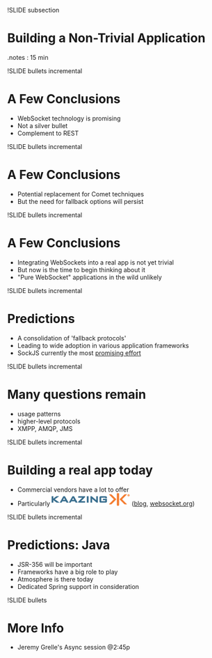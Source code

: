 !SLIDE subsection
# Building a Non-Trivial Application
.notes : 15 min

!SLIDE bullets incremental
# A Few Conclusions
* WebSocket technology is promising
* Not a silver bullet
* Complement to REST

!SLIDE bullets incremental
# A Few Conclusions
* Potential replacement for Comet techniques
* But the need for fallback options will persist

!SLIDE bullets incremental
# A Few Conclusions
* Integrating WebSockets into a real app is not yet trivial
* But now is the time to begin thinking about it
* "Pure WebSocket" applications in the wild unlikely

!SLIDE bullets incremental
# Predictions
* A consolidation of 'fallback protocols'
* Leading to wide adoption in various application frameworks
* SockJS currently the most [promising effort](https://github.com/sockjs/sockjs-protocol)

!SLIDE bullets incremental
# Many questions remain
* usage patterns
* higher-level protocols
* XMPP, AMQP, JMS

!SLIDE bullets incremental
# Building a real app today
* Commercial vendors have a lot to offer
* Particularly ![kaazing-logo.png](kaazing-logo.png) ([blog](http://blog.kaazing.com), [websocket.org](http://www.websocket.org/))

!SLIDE bullets incremental
# Predictions: Java
* JSR-356 will be important
* Frameworks have a big role to play
* Atmosphere is there today
* Dedicated Spring support in consideration

!SLIDE bullets
# More Info
* Jeremy Grelle's Async session @2:45p
